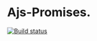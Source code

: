 # Ajs-Promises.

[![Build status](https://ci.appveyor.com/api/projects/status/icj5r9jeml6hy76j?svg=true)](https://ci.appveyor.com/project/natacall/promises-ajs)

